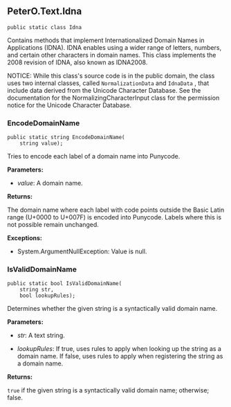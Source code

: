 ## PeterO.Text.Idna

    public static class Idna

Contains methods that implement Internationalized Domain Names in Applications (IDNA). IDNA enables using a wider range of letters, numbers, and certain other characters in domain names. This class implements the 2008 revision of IDNA, also known as IDNA2008.

NOTICE: While this class's source code is in the public domain, the class uses two internal classes, called `NormalizationData`  and  `IdnaData` , that include data derived from the Unicode Character Database. See the documentation for the NormalizingCharacterInput class for the permission notice for the Unicode Character Database.

### EncodeDomainName

    public static string EncodeDomainName(
        string value);

Tries to encode each label of a domain name into Punycode.

<b>Parameters:</b>

 * <i>value</i>: A domain name.

<b>Returns:</b>

The domain name where each label with code points outside the Basic Latin range (U+0000 to U+007F) is encoded into Punycode. Labels where this is not possible remain unchanged.

<b>Exceptions:</b>

 * System.ArgumentNullException:
Value is null.

### IsValidDomainName

    public static bool IsValidDomainName(
        string str,
        bool lookupRules);

Determines whether the given string is a syntactically valid domain name.

<b>Parameters:</b>

 * <i>str</i>: A text string.

 * <i>lookupRules</i>: If true, uses rules to apply when looking up the string as a domain name. If false, uses rules to apply when registering the string as a domain name.

<b>Returns:</b>

 `true`  if the given string is a syntactically valid domain name; otherwise; false.
